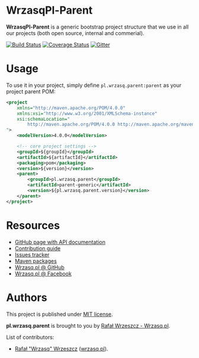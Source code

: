 <!---
# This file is part of the pl.wrzasq.parent.
#
# @license http://mit-license.org/ The MIT license
# @copyright 2015, 2017 - 2019 © by Rafał Wrzeszcz - Wrzasq.pl.
-->

# WrzasqPl-Parent

**WrzasqPl-Parent** is a generic bootstrap project structure that we use in all our projects (both open source, internal and commerial).

[![Build Status](https://travis-ci.com/rafalwrzeszcz-wrzasqpl/pl.wrzasq.parent.svg)](https://travis-ci.org/rafalwrzeszcz-wrzasqpl/pl.wrzasq.parent)
[![Coverage Status](https://coveralls.io/repos/github/rafalwrzeszcz-wrzasqpl/pl.wrzasq.parent/badge.svg)](https://coveralls.io/github/rafalwrzeszcz-wrzasqpl/pl.wrzasq.parent)
[![Gitter](https://badges.gitter.im/Join%20Chat.svg)](https://gitter.im/rafalwrzeszcz-wrzasqpl/pl.wrzasq.parent)

# Usage

To use it in your project, simply define `pl.wrzasq.parent:parent` as your project parent POM:

```xml
<project
    xmlns="http://maven.apache.org/POM/4.0.0"
    xmlns:xsi="http://www.w3.org/2001/XMLSchema-instance"
    xsi:schemaLocation="
        http://maven.apache.org/POM/4.0.0 http://maven.apache.org/maven-v4_0_0.xsd
">
    <modelVersion>4.0.0</modelVersion>

    <!-- core project settings -->
    <groupId>${groupId}</groupId>
    <artifactId>${artifactId}</artifactId>
    <packaging>pom</packaging>
    <version>${version}</version>
    <parent>
        <groupId>pl.wrzasq.parent</groupId>
        <artifactId>parent-generic</artifactId>
        <version>${pl.wrzasq.parent.version}</version>
    </parent>
</project>
```

# Resources

-   [GitHub page with API documentation](https://rafalwrzeszcz-wrzasqpl.github.io/pl.wrzasq.parent)
-   [Contribution guide](https://github.com/rafalwrzeszcz-wrzasqpl/pl.wrzasq.parent/blob/master/CONTRIBUTING.md)
-   [Issues tracker](https://github.com/rafalwrzeszcz-wrzasqpl/pl.wrzasq.parent/issues)
-   [Maven packages](https://search.maven.org/search?q=g:pl.wrzasq.parent)
-   [Wrzasq.pl @ GitHub](https://github.com/rafalwrzeszcz-wrzasqpl)
-   [Wrzasq.pl @ Facebook](https://www.facebook.com/wrzasqpl)

# Authors

This project is published under [MIT license](https://github.com/rafalwrzeszcz-wrzasqpl/pl.wrzasq.parent/tree/master/LICENSE).

**pl.wrzasq.parent** is brought to you by [Rafał Wrzeszcz - Wrzasq.pl](https://wrzasq.pl).

List of contributors:

-   [Rafał "Wrzasq" Wrzeszcz](https://github.com/rafalwrzeszcz) ([wrzasq.pl](https://wrzasq.pl)).
